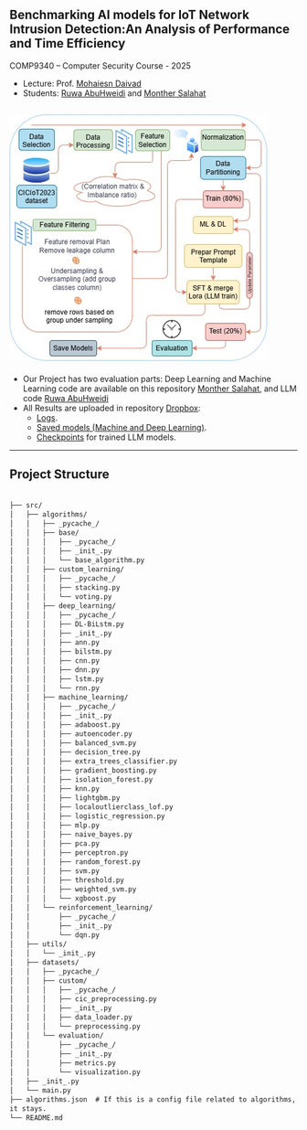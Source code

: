 ## Benchmarking AI models for IoT Network Intrusion Detection:An Analysis of Performance and Time Efficiency

COMP9340 – Computer Security Course - 2025

- Lecture: Prof. [Mohaiesn Daivad](https://www.cs.ucf.edu/~mohaisen/)
- Students: [Ruwa AbuHweidi](https://github.com/RuwaYafa) and [Monther Salahat](https://github.com/msalahat2015/IoT-IDS)

![Methodology Pipeline](IoT-Methodology.png)
---
* Our Project has two evaluation parts: Deep Learning and Machine Learning code are available on this repository [Monther Salahat](https://github.com/msalahat2015/IoT-IDS), and LLM code [Ruwa AbuHweidi](https://github.com/RuwaYafa/IoT-IDS-LLM)
* All Results are uploaded in repository [Dropbox](https://www.dropbox.com/scl/fo/7y8a8j7tko3da90sr6mco/AHpHYC95o7b65hER_MAKjKs?rlkey=2m6asv519j7w6li4d2c45ecbo&dl=0):
  * [Logs](https://www.dropbox.com/scl/fo/62zortvc8kuwud8ptn1n0/AEUulu3p5iGV0338tpijExU?rlkey=oaj70ynnmv2dtruwp5j4obs9v&dl=0).
  * [Saved models (Machine and Deep Learning)](https://drive.google.com/drive/folders/14io4lIMozrjQo1An5drDHKUwH6-ukY3X?usp=sharing).
  * [Checkpoints](https://www.dropbox.com/scl/fo/yg306y5df9y5eyjp9mz72/AKbDfF1MVBljfVSORMXKsC4?rlkey=wgv7mnhscnbvij32v12qd8lgo&dl=0) for trained LLM models.
---
## Project Structure 
<pre><code>
├── src/
│   ├── algorithms/
│   │   ├── _pycache_/
│   │   ├── base/
│   │   │   ├── _pycache_/
│   │   │   ├── _init_.py
│   │   │   └── base_algorithm.py
│   │   ├── custom_learning/
│   │   │   ├── _pycache_/
│   │   │   ├── stacking.py
│   │   │   └── voting.py
│   │   ├── deep_learning/
│   │   │   ├── _pycache_/
│   │   │   ├── DL-BiLstm.py
│   │   │   ├── _init_.py
│   │   │   ├── ann.py
│   │   │   ├── bilstm.py
│   │   │   ├── cnn.py
│   │   │   ├── dnn.py
│   │   │   ├── lstm.py
│   │   │   └── rnn.py
│   │   ├── machine_learning/
│   │   │   ├── _pycache_/
│   │   │   ├── _init_.py
│   │   │   ├── adaboost.py
│   │   │   ├── autoencoder.py
│   │   │   ├── balanced_svm.py
│   │   │   ├── decision_tree.py
│   │   │   ├── extra_trees_classifier.py
│   │   │   ├── gradient_boosting.py
│   │   │   ├── isolation_forest.py
│   │   │   ├── knn.py
│   │   │   ├── lightgbm.py
│   │   │   ├── localoutlierclass_lof.py
│   │   │   ├── logistic_regression.py
│   │   │   ├── mlp.py
│   │   │   ├── naive_bayes.py
│   │   │   ├── pca.py
│   │   │   ├── perceptron.py
│   │   │   ├── random_forest.py
│   │   │   ├── svm.py
│   │   │   ├── threshold.py
│   │   │   ├── weighted_svm.py
│   │   │   └── xgboost.py
│   │   └── reinforcement_learning/
│   │       ├── _pycache_/
│   │       ├── _init_.py
│   │       └── dqn.py
│   ├── utils/
│   │   └── _init_.py
│   ├── datasets/
│   │   ├── _pycache_/
│   │   ├── custom/
│   │   │   ├── _pycache_/
│   │   │   ├── cic_preprocessing.py
│   │   │   ├── _init_.py
│   │   │   ├── data_loader.py
│   │   │   └── preprocessing.py
│   │   └── evaluation/
│   │       ├── _pycache_/
│   │       ├── _init_.py
│   │       ├── metrics.py
│   │       └── visualization.py
│   ├── _init_.py
│   └── main.py
├── algorithms.json  # If this is a config file related to algorithms, it stays.
└── README.md
</code></pre>





